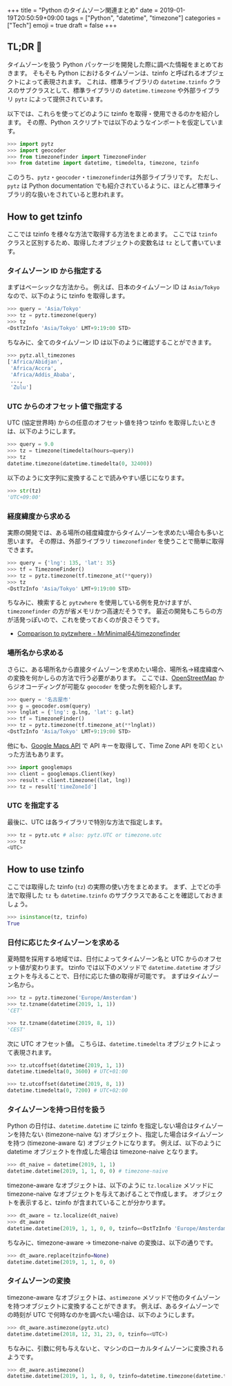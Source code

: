 +++
title = "Python のタイムゾーン関連まとめ"
date  = 2019-01-19T20:50:59+09:00
tags  = ["Python", "datetime", "timezone"]
categories  = ["Tech"]
emoji = true
draft = false
+++

## TL;DR :bamboo:

タイムゾーンを扱う Python パッケージを開発した際に調べた情報をまとめておきます。
そもそも Python におけるタイムゾーンは、tzinfo と呼ばれるオブジェクトによって表現されます。
これは、標準ライブラリの `datetime.tzinfo` クラスのサブクラスとして、標準ライブラリの `datetime.timezone` や外部ライブラリ `pytz` によって提供されています。

以下では、これらを使ってどのように tzinfo を取得・使用できるのかを紹介します。
その際、Python スクリプトでは以下のようなインポートを仮定しています。

```python
>>> import pytz
>>> import geocoder
>>> from timezonefinder import TimezoneFinder
>>> from datetime import datetime, timedelta, timezone, tzinfo
```

このうち、`pytz`・`geocoder`・`timezonefinder`は外部ライブラリです。
ただし、`pytz` は Python documentation でも紹介されているように、ほとんど標準ライブラリ的な扱いをされていると思われます。

## How to get tzinfo

ここでは tzinfo を様々な方法で取得する方法をまとめます。
ここでは `tzinfo` クラスと区別するため、取得したオブジェクトの変数名は `tz` として書いています。

### タイムゾーン ID から指定する

まずはベーシックな方法から。
例えば、日本のタイムゾーン ID は `Asia/Tokyo` なので、以下のように tzinfo を取得します。

```python
>>> query = 'Asia/Tokyo'
>>> tz = pytz.timezone(query)
>>> tz
<DstTzInfo 'Asia/Tokyo' LMT+9:19:00 STD>
```

ちなみに、全てのタイムゾーン ID は以下のように確認することができます。

```python
>>> pytz.all_timezones
['Africa/Abidjan',
 'Africa/Accra',
 'Africa/Addis_Ababa',
 ...,
 'Zulu']
```

### UTC からのオフセット値で指定する

UTC (協定世界時) からの任意のオフセット値を持つ tzinfo を取得したいときは、以下のようにします。

```python
>>> query = 9.0
>>> tz = timezone(timedelta(hours=query))
>>> tz
datetime.timezone(datetime.timedelta(0, 32400))
```

以下のように文字列に変換することで読みやすい感じになります。

```python
>>> str(tz)
'UTC+09:00'
```

### 経度緯度から求める

実際の開発では、ある場所の経度緯度からタイムゾーンを求めたい場合も多いと思います。
その際は、外部ライブラリ `timezonefinder` を使うことで簡単に取得できます。

```python
>>> query = {'lng': 135, 'lat': 35}
>>> tf = TimezoneFinder()
>>> tz = pytz.timezone(tf.timezone_at(**query))
>>> tz
<DstTzInfo 'Asia/Tokyo' LMT+9:19:00 STD>
```

ちなみに、検索すると `pytzwhere` を使用している例を見かけますが、`timezonefinder` の方が省メモリかつ高速だそうです。
最近の開発もこちらの方が活発っぽいので、これを使っておくのが良さそうです。

+ [Comparison to pytzwhere - MrMinimal64/timezonefinder](https://github.com/MrMinimal64/timezonefinder#comparison-to-pytzwhere)

### 場所名から求める

さらに、ある場所名から直接タイムゾーンを求めたい場合、場所名→経度緯度への変換を何かしらの方法で行う必要があります。
ここでは、[OpenStreetMap](https://openstreetmap.jp/) からジオコーディングが可能な `geocoder` を使った例を紹介します。

```python
>>> query = '名古屋市'
>>> g = geocoder.osm(query)
>>> lnglat = {'lng': g.lng, 'lat': g.lat}
>>> tf = TimezoneFinder()
>>> tz = pytz.timezone(tf.timezone_at(**lnglat))
<DstTzInfo 'Asia/Tokyo' LMT+9:19:00 STD>
```

他にも、[Google Maps API](https://cloud.google.com/maps-platform/?hl=ja) で API キーを取得して、Time Zone API を叩くといった方法もあります。

```python
>>> import googlemaps
>>> client = googlemaps.Client(key)
>>> result = client.timezone((lat, lng))
>>> tz = result['timeZoneId']
```

### UTC を指定する

最後に、UTC は各ライブラリで特別な方法で指定します。

```python
>>> tz = pytz.utc # also: pytz.UTC or timezone.utc
>>> tz
<UTC>
```

## How to use tzinfo

ここでは取得した tzinfo (`tz`) の実際の使い方をまとめます。
まず、上でどの手法で取得した `tz` も `datetime.tzinfo` のサブクラスであることを確認しておきましょう。

```python
>>> isinstance(tz, tzinfo)
True
```

### 日付に応じたタイムゾーンを求める

夏時間を採用する地域では、日付によってタイムゾーン名と UTC からのオフセット値が変わります。
tzinfo では以下のメソッドで `datetime.datetime` オブジェクトを与えることで、日付に応じた値の取得が可能です。
まずはタイムゾーン名から。

```python
>>> tz = pytz.timezone('Europe/Amsterdam')
>>> tz.tzname(datetime(2019, 1, 1))
'CET'

>>> tz.tzname(datetime(2019, 8, 1))
'CEST'
```

次に UTC オフセット値。
こちらは、`datetime.timedelta` オブジェクトによって表現されます。

```python
>>> tz.utcoffset(datetime(2019, 1, 1))
datetime.timedelta(0, 3600) # UTC+01:00

>>> tz.utcoffset(datetime(2019, 8, 1))
datetime.timedelta(0, 7200) # UTC+02:00
```

### タイムゾーンを持つ日付を扱う

Python の日付は、`datetime.datetime` に tzinfo を指定しない場合はタイムゾーンを持たない (timezone-naive な) オブジェクト、指定した場合はタイムゾーンを持つ (timezone-aware な) オブジェクトになります。
例えば、以下のように datetime オブジェクトを作成した場合は timezone-naive となります。

```python
>>> dt_naive = datetime(2019, 1, 1)
datetime.datetime(2019, 1, 1, 0, 0) # timezone-naive
```

timezone-aware なオブジェクトは、以下のように `tz.localize` メソッドに timezone-naive なオブジェクトを与えてあげることで作成します。
オブジェクトを表示すると、tzinfo が含まれていることが分かります。

```python
>>> dt_aware = tz.localize(dt_naive)
>>> dt_aware
datetime.datetime(2019, 1, 1, 0, 0, tzinfo=<DstTzInfo 'Europe/Amsterdam' CET+1:00:00STD>)
```

ちなみに、timezone-aware → timezone-naive の変換は、以下の通りです。

```python
>>> dt_aware.replace(tzinfo=None)
datetime.datetime(2019, 1, 1, 0, 0)
```

### タイムゾーンの変換

timezone-aware なオブジェクトは、`astimezone` メソッドで他のタイムゾーンを持つオブジェクトに変換することができます。
例えば、あるタイムゾーンでの時刻が UTC で何時なのかを調べたい場合は、以下のようにします。

```python
>>> dt_aware.astimezone(pytz.utc)
datetime.datetime(2018, 12, 31, 23, 0, tzinfo=<UTC>)
```

ちなみに、引数に何も与えないと、マシンのローカルタイムゾーンに変換されるようです。

```python
>>> dt_aware.astimezone()
datetime.datetime(2019, 1, 1, 8, 0, tzinfo=datetime.timezone(datetime.timedelta(0, 32400), 'JST'))
```
